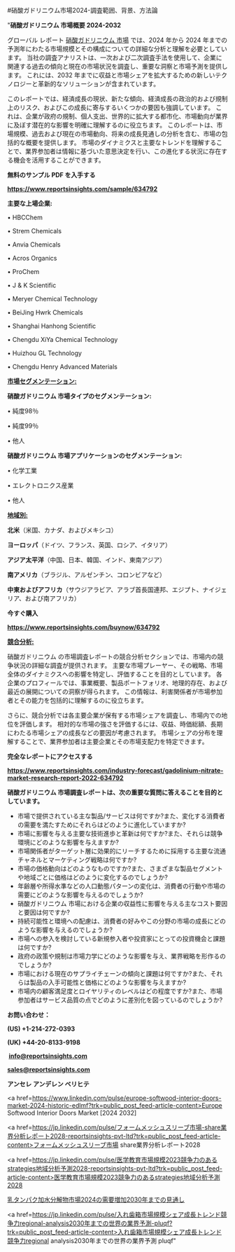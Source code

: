 #硝酸ガドリニウム市場2024-調査範囲、背景、方法論

"<strong>硝酸ガドリニウム 市場概要 2024-2032</strong>

グローバル レポート <a href=https://www.reportsinsights.com/sample/634792>硝酸ガドリニウム 市場</a> では、2024 年から 2024 年までの予測年にわたる市場規模とその構成についての詳細な分析と理解を必要としています。 当社の調査アナリストは、一次および二次調査手法を使用して、企業に関連する過去の傾向と現在の市場状況を調査し、重要な洞察と市場予測を提供します。 これには、2032 年までに収益と市場シェアを拡大​​するための新しいテクノロジーと革新的なソリューションが含まれています。

このレポートでは、経済成長の現状、新たな傾向、経済成長の政治的および規制上のリスク、およびこの成長に寄与するいくつかの要因も強調しています。 これは、企業が政府の規制、個人支出、世界的に拡大する都市化、市場動向が業界に及ぼす潜在的な影響を明確に理解するのに役立ちます。 このレポートは、市場規模、過去および現在の市場動向、将来の成長見通しの分析を含む、市場の包括的な概要を提供します。 市場のダイナミクスと主要なトレンドを理解することで、業界参加者は情報に基づいた意思決定を行い、この進化する状況に存在する機会を活用することができます。

<strong><b>無料のサンプル PDF を入手する</b></strong>

<a href=https://www.reportsinsights.com/sample/634792><strong><u>https://www.reportsinsights.com/sample/634792</u></strong></a>

<strong>主要な上場企業:</strong>

• HBCChem

• Strem Chemicals

• Anvia Chemicals

• Acros Organics

• ProChem

• J & K Scientific

• Meryer Chemical Technology

• BeiJing Hwrk Chemicals

• Shanghai Hanhong Scientific

• Chengdu XiYa Chemical Technology

• Huizhou GL Technology

• Chengdu Henry Advanced Materials

<strong><u>市場セグメンテーション</u></strong><strong><u>:</u></strong>

<strong>硝酸ガドリニウム 市場タイプのセグメンテーション:</strong>

• 純度98％

• 純度99％

• 他人

<strong>硝酸ガドリニウム 市場アプリケーションのセグメンテーション:</strong>

• 化学工業

• エレクトロニクス産業

• 他人

<strong><u>地域別</u></strong><strong><u>:</u></strong>

<strong>北米</strong>（米国、カナダ、およびメキシコ）

<strong>ヨーロッパ</strong>（ドイツ、フランス、英国、ロシア、イタリア）

<strong>アジア太平洋</strong>（中国、日本、韓国、インド、東南アジア）

<strong>南アメリカ</strong>（ブラジル、アルゼンチン、コロンビアなど）

<strong>中東およびアフリカ</strong>（サウジアラビア、アラブ首長国連邦、エジプト、ナイジェリア、および南アフリカ）

<strong>今すぐ購入</strong>

<a href=https://www.reportsinsights.com/buynow/634792><strong><u>https://www.reportsinsights.com/buynow/634792</u></strong></a>

<strong><u>競合分析:</u></strong>

硝酸ガドリニウム の市場調査レポートの競合分析セクションでは、市場内の競争状況の詳細な調査が提供されます。 主要な市場プレーヤー、その戦略、市場全体のダイナミクスへの影響を特定し、評価することを目的としています。 各企業のプロフィールでは、事業概要、製品ポートフォリオ、地理的存在、および最近の展開についての洞察が得られます。 この情報は、利害関係者が市場参加者とその能力を包括的に理解するのに役立ちます。

さらに、競合分析では各主要企業が保有する市場シェアを調査し、市場内での地位を評価します。 相対的な市場の強さを評価するには、収益、時価総額、長期にわたる市場シェアの成長などの要因が考慮されます。 市場シェアの分布を理解することで、業界参加者は主要企業とその市場支配力を特定できます。

<strong>完全なレポートにアクセスする</strong>

<a href=https://www.reportsinsights.com/industry-forecast/gadolinium-nitrate-market-research-report-2022-634792><strong><u><b>https://www.reportsinsights.com/industry-forecast/gadolinium-nitrate-market-research-report-2022-634792</b></u></strong></a>

<strong><b>硝酸ガドリニウム 市場調査レポートは、次の重要な質問に答えることを目的としています。</b></strong>
<ul>
  <li>市場で提供されている主な製品/サービスは何ですか?また、変化する消費者の需要を満たすためにそれらはどのように進化していますか?</li>
  <li>市場に影響を与える主要な技術進歩と革新は何ですか?また、それらは競争環境にどのような影響を与えますか?</li>
  <li>市場関係者がターゲット層に効果的にリーチするために採用する主要な流通チャネルとマーケティング戦略は何ですか?</li>
  <li>市場の価格動向はどのようなものですか?また、さまざまな製品セグメントや地域ごとに価格はどのように変化するのでしょうか?</li>
  <li>年齢層や所得水準などの人口動態パターンの変化は、消費者の行動や市場の需要にどのような影響を与えるのでしょうか?</li>
  <li>硝酸ガドリニウム 市場における企業の収益性に影響を与える主なコスト要因と要因は何ですか?</li>
  <li>持続可能性と環境への配慮は、消費者の好みやこの分野の市場の成長にどのような影響を与えるのでしょうか?</li>
  <li>市場への参入を検討している新規参入者や投資家にとっての投資機会と課題は何ですか?</li>
  <li>政府の政策や規制は市場力学にどのような影響を与え、業界戦略を形作るのでしょうか?</li>
  <li>市場における現在のサプライチェーンの傾向と課題は何ですか?また、それらは製品の入手可能性と価格にどのような影響を与えますか?</li>
  <li>市場内の顧客満足度とロイヤリティのレベルはどの程度ですか?また、市場参加者はサービス品質の点でどのように差別化を図っているのでしょうか?</li>
</ul>
<strong>お問い合わせ：</strong>

<strong>(US) +1-214-272-0393</strong>

<strong>(UK) +44-20-8133-9198</strong>

<strong> </strong><a href=info@reportsinsights.com><strong><u>info@reportsinsights.com</u></strong></a>

<a href=sales@reportsinsights.com><strong><u>sales@reportsinsights.com</u></strong></a>

<strong>アンセレ アンデレン ベリヒテ</strong>

<a href=https://www.linkedin.com/pulse/europe-softwood-interior-doors-market-2024-historic-edlmf?trk=public_post_feed-article-content>Europe Softwood Interior Doors Market [2024 2032]</a>

<a href=https://jp.linkedin.com/pulse/フォームメッシュスリーブ市場-share業界分析レポート2028-reportsinsights-pvt-ltd?trk=public_post_feed-article-content>フォームメッシュスリーブ市場 share業界分析レポート2028</a>

<a href=https://jp.linkedin.com/pulse/医学教育市場規模2023競争力のあるstrategies地域分析予測2028-reportsinsights-pvt-ltd?trk=public_post_feed-article-content>医学教育市場規模2023競争力のあるstrategies地域分析予測2028</a>

<a href=https://www.linkedin.com/pulse/乳タンパク加水分解物市場2024の需要増加2030年までの見通し-infopulse-daily-360/>乳タンパク加水分解物市場2024の需要増加2030年までの見通し</a>

<a href=https://jp.linkedin.com/pulse/入れ歯箱市場規模シェア成長トレンド競争力regional-analysis2030年までの世界の業界予測-pluqf?trk=public_post_feed-article-content>入れ歯箱市場規模シェア成長トレンド競争力regional analysis2030年までの世界の業界予測 pluqf</a>"
